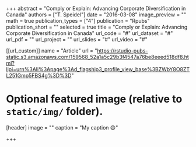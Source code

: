 +++
abstract = "Comply or Explain: Advancing Corporate Diversification in Canada"
authors = ["T. Speidel"]
date = "2016-03-08"
image_preview = ""
math = true
publication_types = ["4"]
publication = "Rpubs"
publication_short = ""
selected = true
title = "Comply or Explain: Advancing Corporate Diversification in Canada"
url_code = "#"
url_dataset = "#"
url_pdf = ""
url_project = ""
url_slides = "#"
url_video = "#"

[[url_custom]]
name = "Article"
url = "https://rstudio-pubs-static.s3.amazonaws.com/159568_52a1a5c29b3f4547a76be8eeed518df8.html?lipi=urn%3Ali%3Apage%3Ad_flagship3_profile_view_base%3BZWbY8O8ZTL251Gmp5FBS4g%3D%3D"

# Optional featured image (relative to `static/img/` folder).
[header]
image = ""
caption = "My caption :smile:"

+++

